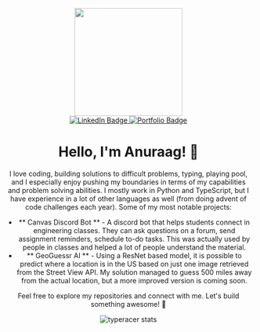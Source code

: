 <div id="header" align="center">
  <img src="https://media.tenor.com/GfSX-u7VGM4AAAAC/coding.gif" width="220"/>

  <div id="badges">
  <a href="https://linkedin.com/in/anuraagw">
    <img src="https://img.shields.io/badge/LinkedIn-blue?style=for-the-badge&logo=linkedin&logoColor=white" alt="LinkedIn Badge"/>
  </a>
  <a href="https://anu78.github.io/">
    <img src="https://img.shields.io/badge/Portfolio-red?style=for-the-badge&logo=web&logoColor=white" alt="Portfolio Badge"/>
</a>
  </div>
  <h1>
  Hello, I'm Anuraag! 👋
</h1>

I love coding, building solutions to difficult problems, typing, playing pool, and I especially enjoy pushing my boundaries in terms of my capabilities and problem solving abilities. I mostly work in Python and TypeScript, but I have experience in a lot of other languages as well (from doing advent of code challenges each year). Some of my most notable projects: 

- ** Canvas Discord Bot ** - A discord bot that helps students connect in engineering classes. They can ask questions on a forum, send assignment reminders, schedule to-do tasks. This was actually used by people in classes and helped a lot of people understand the material.
- ** GeoGuessr AI ** - Using a ResNet based model, it is possible to predict where a location is in the US based on just one image retrieved from the Street View API. My solution managed to guess 500 miles away from the actual location, but a more improved version is coming soon. 

Feel free to explore my repositories and connect with me. Let's build something awesome! 🚀


<img src="https://data.typeracer.com/misc/badge?user=bbop4460" alt="typeracer stats"/>